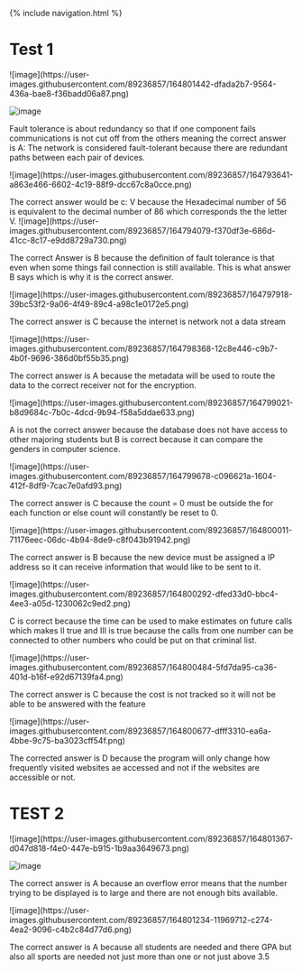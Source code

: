 {% include navigation.html %}


<h1>Test 1</h1>
![image](https://user-images.githubusercontent.com/89236857/164801442-dfada2b7-9564-436a-bae8-f36badd06a87.png)

![image](https://user-images.githubusercontent.com/89236857/164793455-939245fa-f198-4525-b5b3-65e5682f1ee8.png)
<p>Fault tolerance is about redundancy so that if one component fails communications is not cut off from the others meaning the correct answer is A: The network is considered fault-tolerant because there are redundant paths between each pair of devices.</p>
![image](https://user-images.githubusercontent.com/89236857/164793641-a863e466-6602-4c19-88f9-dcc67c8a0cce.png)
<p>The correct answer would be c: V because the Hexadecimal number of 56 is equivalent to the decimal number of 86 which corresponds the the letter V.
![image](https://user-images.githubusercontent.com/89236857/164794079-f370df3e-686d-41cc-8c17-e9dd8729a730.png)
<p>The correct Answer is B because the definition of fault tolerance is that even when some things fail connection is still available. This is what answer B says which is why it is the correct answer.</p>
![image](https://user-images.githubusercontent.com/89236857/164797918-39bc53f2-9a06-4f49-89c4-a98c1e0172e5.png)
<p>The correct answer is C because the internet is network not a data stream</p>
![image](https://user-images.githubusercontent.com/89236857/164798368-12c8e446-c9b7-4b0f-9696-386d0bf55b35.png)
<p>The correct answer is A because the metadata will be used to route the data to the correct receiver not for the encryption.</p>
![image](https://user-images.githubusercontent.com/89236857/164799021-b8d9684c-7b0c-4dcd-9b94-f58a5ddae633.png)
<p>A is not the correct answer because the database does not have access to other majoring students but B is correct because it can compare the genders in computer science.</p>
![image](https://user-images.githubusercontent.com/89236857/164799678-c096621a-1604-412f-8df9-7cac7e0afd93.png)
<p>The correct answer is C because the count = 0 must be outside the for each function or else count will constantly be reset to 0.</p>
![image](https://user-images.githubusercontent.com/89236857/164800011-71176eec-06dc-4b94-8de9-c8f043b91942.png)
<p>The correct answer is B because the new device must be assigned a IP address so it can receive information that would like to be sent to it.</p>
![image](https://user-images.githubusercontent.com/89236857/164800292-dfed33d0-bbc4-4ee3-a05d-1230062c9ed2.png)
<p>C is correct because the time can be used to make estimates on future calls which makes II true and III is true because the calls from one number can be connected to other numbers who could be put on that criminal list.</p>
![image](https://user-images.githubusercontent.com/89236857/164800484-5fd7da95-ca36-401d-b16f-e92d67139fa4.png)
<p>The correct answer is C because the cost is not tracked so it will not be able to be answered with the feature</p>
![image](https://user-images.githubusercontent.com/89236857/164800677-dfff3310-ea6a-4bbe-9c75-ba3023cff54f.png)
<p>The corrected answer is D because the program will only change how frequently visited websites ae accessed and not if the websites are accessible or not.</p>


<h1>TEST 2</h1>
![image](https://user-images.githubusercontent.com/89236857/164801367-d047d818-f4e0-447e-b915-1b9aa3649673.png)

![image](https://user-images.githubusercontent.com/89236857/164801058-e02a52a3-bf3c-45f5-bb9d-1e0c2c04819c.png)
<p>The correct answer is A because an overflow error means that the number trying to be displayed is to large and there are not enough bits available.</p>
![image](https://user-images.githubusercontent.com/89236857/164801234-11969712-c274-4ea2-9096-c4b2c84d77d6.png)
<p>The correct answer is A because all students are needed and there GPA but also all sports are needed not just more than one or not just above 3.5</p>

